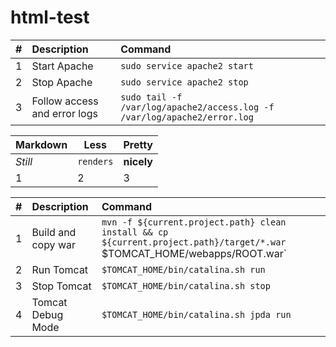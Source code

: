 # html-test
| #       | Description           | Command  |
| :------------- |:-------------| :-----|
| 1      | Start Apache | `sudo service apache2 start` |
| 2      | Stop Apache      |   `sudo service apache2 stop` |
| 3 | Follow access and error logs      |    `sudo tail -f /var/log/apache2/access.log -f /var/log/apache2/error.log` |

Markdown | Less | Pretty
--- | --- | ---
*Still* | `renders` | **nicely**
1 | 2 | 3


| #       | Description           | Command  |
| :------------- |:-------------| :-----|
| 1      | Build and copy war | `mvn -f ${current.project.path} clean install && cp ${current.project.path}/target/*.war` $TOMCAT_HOME/webapps/ROOT.war` |
| 2      | Run Tomcat      |   `$TOMCAT_HOME/bin/catalina.sh run` |
| 3 | Stop Tomcat      |    `$TOMCAT_HOME/bin/catalina.sh stop` |
| 4 | Tomcat Debug Mode      |    `$TOMCAT_HOME/bin/catalina.sh jpda run` |
